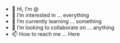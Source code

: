- 👋 Hi, I’m @
- 👀 I’m interested in ... everything
- 🌱 I’m currently learning ... something
- 💞️ I’m looking to collaborate on ... anything
- 📫 How to reach me ... Here

<!---
Slappa51/Slappa51 is a ✨ special ✨ repository because its `README.md` (this file) appears on your GitHub profile.
You can click the Preview link to take a look at your changes.
--->
